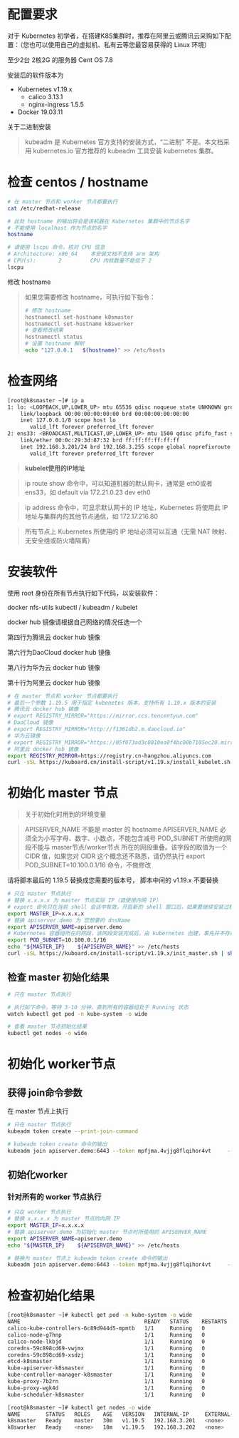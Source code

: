 # 配置要求
对于 Kubernetes 初学者，在搭建K8S集群时，推荐在阿里云或腾讯云采购如下配置：（您也可以使用自己的虚拟机、私有云等您最容易获得的 Linux 环境）

至少2台 2核2G 的服务器
Cent OS  7.8

安装后的软件版本为

- Kubernetes v1.19.x
  - calico 3.13.1
  - nginx-ingress 1.5.5
- Docker 19.03.11

关于二进制安装

> kubeadm 是 Kubernetes 官方支持的安装方式，“二进制” 不是。本文档采用 kubernetes.io 官方推荐的 kubeadm 工具安装 kubernetes 集群。

# 检查 centos / hostname

```bash
# 在 master 节点和 worker 节点都要执行
cat /etc/redhat-release

# 此处 hostname 的输出将会是该机器在 Kubernetes 集群中的节点名字
# 不能使用 localhost 作为节点的名字
hostname

# 请使用 lscpu 命令，核对 CPU 信息
# Architecture: x86_64    本安装文档不支持 arm 架构
# CPU(s):       2         CPU 内核数量不能低于 2
lscpu
```

修改 hostname

> 如果您需要修改 hostname，可执行如下指令：
> ```bash
> # 修改 hostname
> hostnamectl set-hostname k8smaster
> hostnamectl set-hostname k8sworker
> # 查看修改结果
> hostnamectl status
> # 设置 hostname 解析
> echo "127.0.0.1   $(hostname)" >> /etc/hosts
> ```

# 检查网络
```bash
[root@k8smaster ~]# ip a
1: lo: <LOOPBACK,UP,LOWER_UP> mtu 65536 qdisc noqueue state UNKNOWN group default qlen 1000
    link/loopback 00:00:00:00:00:00 brd 00:00:00:00:00:00
    inet 127.0.0.1/8 scope host lo
       valid_lft forever preferred_lft forever
2: ens33: <BROADCAST,MULTICAST,UP,LOWER_UP> mtu 1500 qdisc pfifo_fast state UP group default qlen 1000
    link/ether 00:0c:29:3d:87:32 brd ff:ff:ff:ff:ff:ff
    inet 192.168.3.201/24 brd 192.168.3.255 scope global noprefixroute ens33
       valid_lft forever preferred_lft forever
```

> **kubelet使用的IP地址**

> ip route show 命令中，可以知道机器的默认网卡，通常是 eth0或者ens33，如 default via 172.21.0.23 dev eth0

> ip address 命令中，可显示默认网卡的 IP 地址，Kubernetes 将使用此 IP 地址与集群内的其他节点通信，如 172.17.216.80

> 所有节点上 Kubernetes 所使用的 IP 地址必须可以互通（无需 NAT 映射、无安全组或防火墙隔离）

# 安装软件
使用 root 身份在所有节点执行如下代码，以安装软件：

docker
nfs-utils
kubectl / kubeadm / kubelet

docker hub 镜像请根据自己网络的情况任选一个

第四行为腾讯云 docker hub 镜像

第六行为DaoCloud docker hub 镜像

第八行为华为云 docker hub 镜像

第十行为阿里云 docker hub 镜像
```bash
# 在 master 节点和 worker 节点都要执行
# 最后一个参数 1.19.5 用于指定 kubenetes 版本，支持所有 1.19.x 版本的安装
# 腾讯云 docker hub 镜像
# export REGISTRY_MIRROR="https://mirror.ccs.tencentyun.com"
# DaoCloud 镜像
# export REGISTRY_MIRROR="http://f1361db2.m.daocloud.io"
# 华为云镜像
# export REGISTRY_MIRROR="https://05f073ad3c0010ea0f4bc00b7105ec20.mirror.swr.myhuaweicloud.com"
# 阿里云 docker hub 镜像
export REGISTRY_MIRROR=https://registry.cn-hangzhou.aliyuncs.com
curl -sSL https://kuboard.cn/install-script/v1.19.x/install_kubelet.sh | sh -s 1.19.5
```

# 初始化 master 节点

> 关于初始化时用到的环境变量

> APISERVER_NAME 不能是 master 的 hostname
> APISERVER_NAME 必须全为小写字母、数字、小数点，不能包含减号
> POD_SUBNET 所使用的网段不能与 master节点/worker节点 所在的网段重叠。该字段的取值为一个 CIDR 值，如果您对 CIDR 这个概念还不熟悉，请仍然执行 export POD_SUBNET=10.100.0.1/16 命令，不做修改

请将脚本最后的 1.19.5 替换成您需要的版本号， 脚本中间的 v1.19.x 不要替换
```bash
# 只在 master 节点执行
# 替换 x.x.x.x 为 master 节点实际 IP（请使用内网 IP）
# export 命令只在当前 shell 会话中有效，开启新的 shell 窗口后，如果要继续安装过程，请重新执行此处的 export 命令
export MASTER_IP=x.x.x.x
# 替换 apiserver.demo 为 您想要的 dnsName
export APISERVER_NAME=apiserver.demo
# Kubernetes 容器组所在的网段，该网段安装完成后，由 kubernetes 创建，事先并不存在于您的物理网络中
export POD_SUBNET=10.100.0.1/16
echo "${MASTER_IP}    ${APISERVER_NAME}" >> /etc/hosts
curl -sSL https://kuboard.cn/install-script/v1.19.x/init_master.sh | sh -s 1.19.5
```
## 检查 master 初始化结果
```bash
# 只在 master 节点执行

# 执行如下命令，等待 3-10 分钟，直到所有的容器组处于 Running 状态
watch kubectl get pod -n kube-system -o wide

# 查看 master 节点初始化结果
kubectl get nodes -o wide
```

# 初始化 worker节点
## 获得 join命令参数

在 master 节点上执行

```bash
# 只在 master 节点执行
kubeadm token create --print-join-command

# kubeadm token create 命令的输出
kubeadm join apiserver.demo:6443 --token mpfjma.4vjjg8flqihor4vt     --discovery-token-ca-cert-hash sha256:6f7a8e40a810323672de5eee6f4d19aa2dbdb38411845a1bf5dd63485c43d303

```

## 初始化worker
### 针对所有的 worker 节点执行

```bash
# 只在 worker 节点执行
# 替换 x.x.x.x 为 master 节点的内网 IP
export MASTER_IP=x.x.x.x
# 替换 apiserver.demo 为初始化 master 节点时所使用的 APISERVER_NAME
export APISERVER_NAME=apiserver.demo
echo "${MASTER_IP}    ${APISERVER_NAME}" >> /etc/hosts

# 替换为 master 节点上 kubeadm token create 命令的输出
kubeadm join apiserver.demo:6443 --token mpfjma.4vjjg8flqihor4vt     --discovery-token-ca-cert-hash sha256:6f7a8e40a810323672de5eee6f4d19aa2dbdb38411845a1bf5dd63485c43d303
```
# 检查初始化结果
```bash
[root@k8smaster ~]# kubectl get pod -n kube-system -o wide
NAME                                       READY   STATUS    RESTARTS   AGE   IP              NODE        NOMINATED NODE   READINESS GATES
calico-kube-controllers-6c89d944d5-mpmtb   1/1     Running   0          29m   10.100.16.129   k8smaster   <none>           <none>
calico-node-g7hnp                          1/1     Running   0          29m   192.168.3.201   k8smaster   <none>           <none>
calico-node-lkbjd                          1/1     Running   0          18m   192.168.3.202   k8sworker   <none>           <none>
coredns-59c898cd69-vwjmx                   1/1     Running   0          29m   10.100.16.131   k8smaster   <none>           <none>
coredns-59c898cd69-xsdzj                   1/1     Running   0          29m   10.100.16.130   k8smaster   <none>           <none>
etcd-k8smaster                             1/1     Running   0          29m   192.168.3.201   k8smaster   <none>           <none>
kube-apiserver-k8smaster                   1/1     Running   0          29m   192.168.3.201   k8smaster   <none>           <none>
kube-controller-manager-k8smaster          1/1     Running   0          29m   192.168.3.201   k8smaster   <none>           <none>
kube-proxy-7b2rn                           1/1     Running   0          18m   192.168.3.202   k8sworker   <none>           <none>
kube-proxy-wgk4d                           1/1     Running   0          29m   192.168.3.201   k8smaster   <none>           <none>
kube-scheduler-k8smaster                   1/1     Running   0          29m   192.168.3.201   k8smaster   <none>           <none>

[root@k8smaster ~]# kubectl get nodes -o wide
NAME        STATUS   ROLES    AGE   VERSION   INTERNAL-IP     EXTERNAL-IP   OS-IMAGE                KERNEL-VERSION           CONTAINER-RUNTIME
k8smaster   Ready    master   30m   v1.19.5   192.168.3.201   <none>        CentOS Linux 7 (Core)   3.10.0-1127.el7.x86_64   docker://19.3.11
k8sworker   Ready    <none>   18m   v1.19.5   192.168.3.202   <none>        CentOS Linux 7 (Core)   3.10.0-1127.el7.x86_64   docker://19.3.11
```

